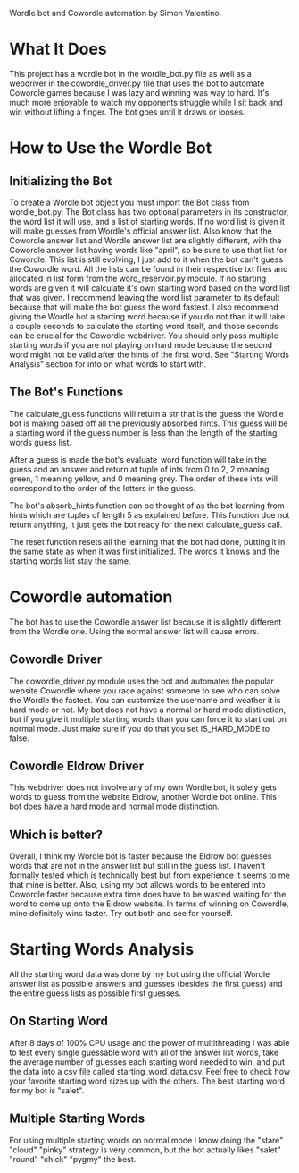 Wordle bot and Cowordle automation by Simon Valentino.

# What It Does

This project has a wordle bot in the wordle_bot.py file as well as a webdriver in the cowordle_driver.py file that uses the bot to automate Cowordle games because I was lazy and winning was way to hard. It's much more enjoyable to watch my opponents struggle while I sit back and win without lifting a finger. The bot goes until it draws or looses.

# How to Use the Wordle Bot

## Initializing the Bot

To create a Wordle bot object you must import the Bot class from wordle_bot.py. The Bot class has two optional parameters in its constructor, the word list it will use, and a list of starting words. If no word list is given it will make guesses from Wordle's official answer list. Also know that the Cowordle answer list and Wordle answer list are slightly different, with the Cowordle answer list having words like "april", so be sure to use that list for Cowordle. This list is still evolving, I just add to it when the bot can't guess the Cowordle word. All the lists can be found in their respective txt files and allocated in list form from the word_reservoir.py module. If no starting words are given it will calculate it's own starting word based on the word list that was given. I recommend leaving the word list parameter to its default because that will make the bot guess the word fastest. I also recommend giving the Wordle bot a starting word because if you do not than it will take a couple seconds to calculate the starting word itself, and those seconds can be crucial for the Cowordle webdriver. You should only pass multiple starting words if you are not playing on hard mode because the second word might not be valid after the hints of the first word. See "Starting Words Analysis" section for info on what words to start with.

## The Bot's Functions

The calculate_guess functions will return a str that is the guess the Wordle bot is making based off all the previously absorbed hints. This guess will be a starting word if the guess number is less than the length of the starting words guess list.

After a guess is made the bot's evaluate_word function will take in the guess and an answer and return at tuple of ints from 0 to 2, 2 meaning green, 1 meaning yellow, and 0 meaning grey. The order of these ints will correspond to the order of the letters in the guess.

The bot's absorb_hints function can be thought of as the bot learning from hints which are tuples of length 5 as explained before. This function doe not return anything, it just gets the bot ready for the next calculate_guess call.

The reset function resets all the learning that the bot had done, putting it in the same state as when it was first initialized. The words it knows and the starting words list stay the same.

# Cowordle automation

The bot has to use the Cowordle answer list because it is slightly different from the Wordle one. Using the normal answer list will cause errors.

## Cowordle Driver

The cowordle_driver.py module uses the bot and automates the popular website Cowordle where you race against someone to see who can solve the Wordle the fastest. You can customize the username and weather it is hard mode or not. My bot does not have a normal or hard mode distinction, but if you give it multiple starting words than you can force it to start out on normal mode. Just make sure if you do that you set IS_HARD_MODE to false.

## Cowordle Eldrow Driver

This webdriver does not involve any of my own Wordle bot, it solely gets words to guess from the website Eldrow, another Wordle bot online. This bot does have a hard mode and normal mode distinction. 

## Which is better?

Overall, I think my Wordle bot is faster because the Eldrow bot guesses words that are not in the answer list but still in the guess list. I haven't formally tested which is technically best but from experience it seems to me that mine is better. Also, using my bot allows words to be entered into Cowordle faster because extra time does have to be wasted waiting for the word to come up onto the Eldrow website. In terms of winning on Cowordle, mine definitely wins faster. Try out both and see for yourself.

# Starting Words Analysis

All the starting word data was done by my bot using the official Wordle answer list as possible answers and guesses (besides the first guess) and the entire guess lists as possible first guesses.

## On Starting Word

After 8 days of 100% CPU usage and the power of multithreading I was able to test every single guessable word with all of the answer list words, take the average number of guesses each starting word needed to win, and put the data into a csv file called starting_word_data.csv. Feel free to check how your favorite starting word sizes up with the others. The best starting word for my bot is "salet".

## Multiple Starting Words

For using multiple starting words on normal mode I know doing the "stare" "cloud" "pinky" strategy is very common, but the bot actually likes "salet" "round" "chick" "pygmy" the best.